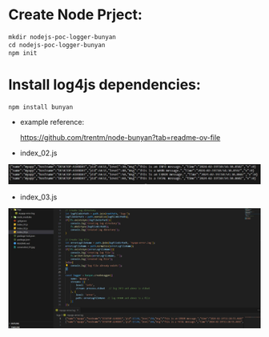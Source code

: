 # Create Node Prject:
    mkdir nodejs-poc-logger-bunyan
    cd nodejs-poc-logger-bunyan
    npm init

# Install log4js dependencies:
    npm install bunyan

- example reference:

    https://github.com/trentm/node-bunyan?tab=readme-ov-file

    


- index_02.js

![screenshot_01.jpg](./screenshot_01.jpg)

- index_03.js

![screenshot_02.jpg](./screenshot_02.jpg)


